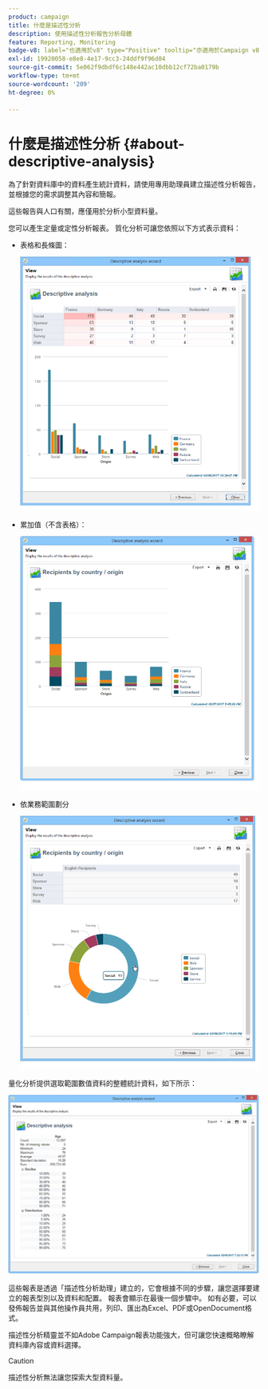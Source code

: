 ```yaml
---
product: campaign
title: 什麼是描述性分析
description: 使用描述性分析報告分析母體
feature: Reporting, Monitoring
badge-v8: label="也適用於v8" type="Positive" tooltip="亦適用於Campaign v8"
exl-id: 19920058-e8e8-4e17-9cc3-24ddf9f96d04
source-git-commit: 5e062f9dbdf6c148e442ac10dbb12cf72ba0179b
workflow-type: tm+mt
source-wordcount: '209'
ht-degree: 0%

---
```


# 什麼是描述性分析 {#about-descriptive-analysis}

為了針對資料庫中的資料產生統計資料，請使用專用助理員建立描述性分析報告，並根據您的需求調整其內容和簡報。

這些報告與人口有關，應僅用於分析小型資料量。

您可以產生定量或定性分析報表。 質化分析可讓您依照以下方式表示資料：

* 表格和長條圖：

  ![](assets/reporting_descriptive_sample_1.png)

* 累加值（不含表格）：

  ![](assets/reporting_descriptive_sample_3.png)

* 依業務範圍劃分

  ![](assets/reporting_descriptive_sample_2.png)

量化分析提供選取範圍數值資料的整體統計資料，如下所示：

![](assets/reporting_descriptive_quantitative_sample.png)

這些報表是透過「描述性分析助理」建立的，它會根據不同的步驟，讓您選擇要建立的報表型別以及資料和配置。 報表會顯示在最後一個步驟中。 如有必要，可以發佈報告並與其他操作員共用，列印、匯出為Excel、PDF或OpenDocument格式。

描述性分析精靈並不如Adobe Campaign報表功能強大，但可讓您快速概略瞭解資料庫內容或資料選擇。

>[!CAUTION]
>
>描述性分析無法讓您探索大型資料量。
